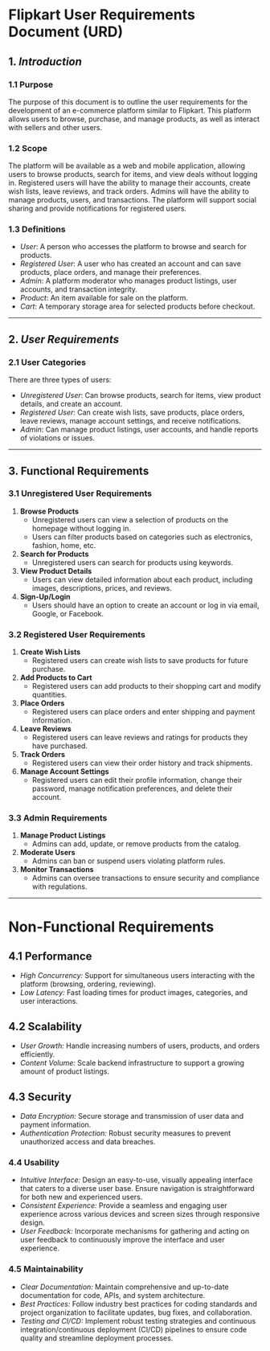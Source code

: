 # Flipkart User Requirements Document (URD)

## 1. *Introduction*

### 1.1 Purpose
The purpose of this document is to outline the user requirements for the development of an e-commerce platform similar to Flipkart. This platform allows users to browse, purchase, and manage products, as well as interact with sellers and other users.

### 1.2 Scope
The platform will be available as a web and mobile application, allowing users to browse products, search for items, and view deals without logging in. Registered users will have the ability to manage their accounts, create wish lists, leave reviews, and track orders. Admins will have the ability to manage products, users, and transactions. The platform will support social sharing and provide notifications for registered users.

### 1.3 Definitions
- *User*: A person who accesses the platform to browse and search for products.
- *Registered User*: A user who has created an account and can save products, place orders, and manage their preferences.
- *Admin*: A platform moderator who manages product listings, user accounts, and transaction integrity.
- *Product*: An item available for sale on the platform.
- *Cart*: A temporary storage area for selected products before checkout.

---

## 2. *User Requirements*

### 2.1 User Categories
There are three types of users:
- *Unregistered User*: Can browse products, search for items, view product details, and create an account.
- *Registered User*: Can create wish lists, save products, place orders, leave reviews, manage account settings, and receive notifications.
- *Admin*: Can manage product listings, user accounts, and handle reports of violations or issues.
---

## 3. **Functional Requirements**

### 3.1 Unregistered User Requirements
1. **Browse Products**
   - Unregistered users can view a selection of products on the homepage without logging in.
   - Users can filter products based on categories such as electronics, fashion, home, etc.
2. **Search for Products**
   - Unregistered users can search for products using keywords.
3. **View Product Details**
   - Users can view detailed information about each product, including images, descriptions, prices, and reviews.
4. **Sign-Up/Login**
   - Users should have an option to create an account or log in via email, Google, or Facebook.

### 3.2 Registered User Requirements
1. **Create Wish Lists**
   - Registered users can create wish lists to save products for future purchase.
2. **Add Products to Cart**
   - Registered users can add products to their shopping cart and modify quantities.
3. **Place Orders**
   - Registered users can place orders and enter shipping and payment information.
4. **Leave Reviews**
   - Registered users can leave reviews and ratings for products they have purchased.
5. **Track Orders**
   - Registered users can view their order history and track shipments.
6. **Manage Account Settings**
   - Registered users can edit their profile information, change their password, manage notification preferences, and delete their account.

### 3.3 Admin Requirements
1. **Manage Product Listings**
   - Admins can add, update, or remove products from the catalog.
2. **Moderate Users**
   - Admins can ban or suspend users violating platform rules.
3. **Monitor Transactions**
   - Admins can oversee transactions to ensure security and compliance with regulations.
---

# Non-Functional Requirements

## 4.1 Performance
- *High Concurrency:* Support for simultaneous users interacting with the platform (browsing, ordering, reviewing).
- *Low Latency:* Fast loading times for product images, categories, and user interactions.

## 4.2 Scalability
- *User Growth:* Handle increasing numbers of users, products, and orders efficiently.
- *Content Volume:* Scale backend infrastructure to support a growing amount of product listings.

## 4.3 Security
- *Data Encryption:* Secure storage and transmission of user data and payment information.
- *Authentication Protection:* Robust security measures to prevent unauthorized access and data breaches.

### 4.4 Usability
- *Intuitive Interface:* Design an easy-to-use, visually appealing interface that caters to a diverse user base. Ensure navigation is straightforward for both new and experienced users.
- *Consistent Experience:* Provide a seamless and engaging user experience across various devices and screen sizes through responsive design.
- *User Feedback:* Incorporate mechanisms for gathering and acting on user feedback to continuously improve the interface and user experience.

### 4.5 Maintainability
- *Clear Documentation:* Maintain comprehensive and up-to-date documentation for code, APIs, and system architecture.
- *Best Practices:* Follow industry best practices for coding standards and project organization to facilitate updates, bug fixes, and collaboration.
- *Testing and CI/CD:* Implement robust testing strategies and continuous integration/continuous deployment (CI/CD) pipelines to ensure code quality and streamline deployment processes.
